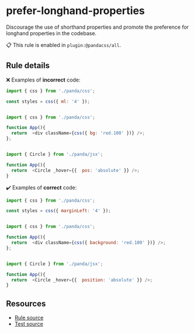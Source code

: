 [//]: # (This file is generated by eslint-docgen. Do not edit it directly.)

# prefer-longhand-properties

Discourage the use of shorthand properties and promote the preference for longhand properties in the codebase.

📋 This rule is enabled in `plugin:@pandacss/all`.

## Rule details

❌ Examples of **incorrect** code:
```js
import { css } from './panda/css';

const styles = css({ ml: '4' });
```
```js

import { css } from './panda/css';

function App(){
  return  <div className={css({ bg: 'red.100' })} />;
};
```
```js

import { Circle } from './panda/jsx';

function App(){
  return  <Circle _hover={{  pos: 'absolute' }} />;
}
```

✔️ Examples of **correct** code:
```js
import { css } from './panda/css';

const styles = css({ marginLeft: '4' });
```
```js

import { css } from './panda/css';

function App(){
  return  <div className={css({ background: 'red.100' })} />;
};
```
```js

import { Circle } from './panda/jsx';

function App(){
  return  <Circle _hover={{  position: 'absolute' }} />;
}
```

## Resources

* [Rule source](/plugin/src/rules/prefer-longhand-properties.ts)
* [Test source](/tests/prefer-longhand-properties.test.ts)
